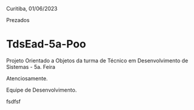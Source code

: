 Curitiba, 01/06/2023

Prezados

# TdsEad-5a-Poo
Projeto Orientado a Objetos da turma de Técnico em Desenvolvimento de Sistemas - 5a. Feira

Atenciosamente.

Equipe de Desenvolvimento.

fsdfsf